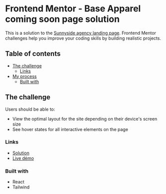 # Frontend Mentor - Base Apparel coming soon page solution

This is a solution to the [Sunnyside agency landing page](https://www.frontendmentor.io/challenges/sunnyside-agency-landing-page-7yVs3B6ef). Frontend Mentor challenges help you improve your coding skills by building realistic projects. 

## Table of contents

- [The challenge](#the-challenge)
  - [Links](#links)
- [My process](#my-process)
  - [Built with](#built-with)



## The challenge

Users should be able to:

- View the optimal layout for the site depending on their device's screen size
- See hover states for all interactive elements on the page


### Links

- [Solution](https://github.com/lulumush/sunnyside-agency-landing-page)
- [Live démo](https://lulumush.github.io/sunnyside-agency-landing-page/)


### Built with

- React
- Tailwind

